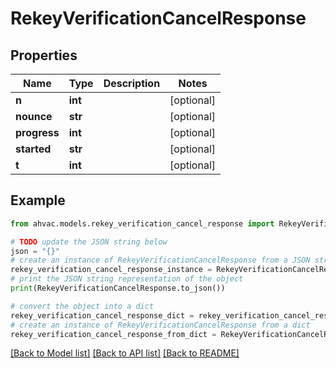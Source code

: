 # RekeyVerificationCancelResponse


## Properties

Name | Type | Description | Notes
------------ | ------------- | ------------- | -------------
**n** | **int** |  | [optional] 
**nounce** | **str** |  | [optional] 
**progress** | **int** |  | [optional] 
**started** | **str** |  | [optional] 
**t** | **int** |  | [optional] 

## Example

```python
from ahvac.models.rekey_verification_cancel_response import RekeyVerificationCancelResponse

# TODO update the JSON string below
json = "{}"
# create an instance of RekeyVerificationCancelResponse from a JSON string
rekey_verification_cancel_response_instance = RekeyVerificationCancelResponse.from_json(json)
# print the JSON string representation of the object
print(RekeyVerificationCancelResponse.to_json())

# convert the object into a dict
rekey_verification_cancel_response_dict = rekey_verification_cancel_response_instance.to_dict()
# create an instance of RekeyVerificationCancelResponse from a dict
rekey_verification_cancel_response_from_dict = RekeyVerificationCancelResponse.from_dict(rekey_verification_cancel_response_dict)
```
[[Back to Model list]](../README.md#documentation-for-models) [[Back to API list]](../README.md#documentation-for-api-endpoints) [[Back to README]](../README.md)



